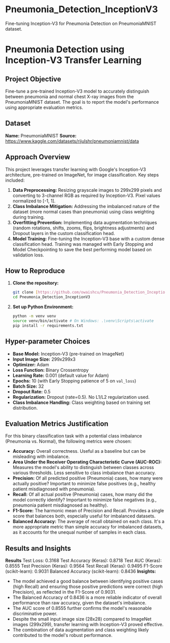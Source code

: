 # Pneumonia_Detection_InceptionV3
Fine-tuning Inception-V3 for Pneumonia Detection on PneumoniaMNIST dataset.
# Pneumonia Detection using Inception-V3 Transfer Learning

## Project Objective
Fine-tune a pre-trained Inception-V3 model to accurately distinguish between pneumonia and normal chest X-ray images from the PneumoniaMNIST dataset. The goal is to report the model's performance using appropriate evaluation metrics.

## Dataset
**Name:** PneumoniaMNIST
**Source:** https://www.kaggle.com/datasets/rijulshr/pneumoniamnist/data 

## Approach Overview
This project leverages transfer learning with Google's Inception-V3 architecture, pre-trained on ImageNet, for image classification. Key steps included:
1.  **Data Preprocessing:** Resizing grayscale images to 299x299 pixels and converting to 3-channel RGB as required by Inception-V3. Pixel values normalized to [-1, 1].
2.  **Class Imbalance Mitigation:** Addressing the imbalanced nature of the dataset (more normal cases than pneumonia) using class weighting during training.
3.  **Overfitting Prevention:** Implementing data augmentation techniques (random rotations, shifts, zooms, flips, brightness adjustments) and Dropout layers in the custom classification head.
4.  **Model Training:** Fine-tuning the Inception-V3 base with a custom dense classification head. Training was managed with Early Stopping and Model Checkpointing to save the best performing model based on validation loss.

## How to Reproduce
1.  **Clone the repository:**
    ```bash
    git clone [https://github.com/owaishcu/Pneumonia_Detection_InceptionV3.git](https://github.com/owaishcu/Pneumonia_Detection_InceptionV3.git)
    cd Pneumonia_Detection_InceptionV3
    ```
2.  **Set up Python Environment:**
    ```bash
    python -m venv venv
    source venv/bin/activate # On Windows: .\venv\Scripts\activate
    pip install -r requirements.txt
    ```


## Hyper-parameter Choices
* **Base Model:** Inception-V3 (pre-trained on ImageNet)
* **Input Image Size:** 299x299x3
* **Optimizer:** Adam
* **Loss Function:** Binary Crossentropy
* **Learning Rate:** 0.001 (default value for Adam)
* **Epochs:** 10 (with Early Stopping patience of 5 on `val_loss`)
* **Batch Size:** 32
* **Dropout Rate:** 0.5
* **Regularization:** Dropout (rate=0.5). No L1/L2 regularization used.
* **Class Imbalance Handling:** Class weighting based on training set distribution.

## Evaluation Metrics Justification
For this binary classification task with a potential class imbalance (Pneumonia vs. Normal), the following metrics were chosen:
* **Accuracy:** Overall correctness. Useful as a baseline but can be misleading with imbalance.
* **Area Under the Receiver Operating Characteristic Curve (AUC-ROC):** Measures the model's ability to distinguish between classes across various thresholds. Less sensitive to class imbalance than accuracy.
* **Precision:** Of all predicted positive (Pneumonia) cases, how many were actually positive? Important to minimize false positives (e.g., healthy patient misdiagnosed with pneumonia).
* **Recall:** Of all actual positive (Pneumonia) cases, how many did the model correctly identify? Important to minimize false negatives (e.g., pneumonia patient misdiagnosed as healthy).
* **F1-Score:** The harmonic mean of Precision and Recall. Provides a single score that balances both, especially useful for imbalanced datasets.
* **Balanced Accuracy:** The average of recall obtained on each class. It's a more appropriate metric than simple accuracy for imbalanced datasets, as it accounts for the unequal number of samples in each class.

## Results and Insights
**Results**
Test Loss: 0.3168
Test Accuracy (Keras): 0.8718
Test AUC (Keras): 0.8555
Test Precision (Keras): 0.9564
Test Recall (Keras): 0.9495
F1-Score (scikit-learn): 0.9031
Balanced Accuracy (scikit-learn): 0.8436
**Insights:**
* The model achieved a good balance between identifying positive cases (high Recall) and ensuring those positive predictions were correct (high Precision), as reflected in the F1-Score of 0.9031.
* The Balanced Accuracy of 0.8436 is a more reliable indicator of overall performance than raw accuracy, given the dataset's imbalance.
* The AUC score of 0.8555 further confirms the model's reasonable discriminative power.
* Despite the small input image size (28x28) compared to ImageNet images (299x299), transfer learning with Inception-V3 proved effective.
* The combination of data augmentation and class weighting likely contributed to the model's robust performance.
